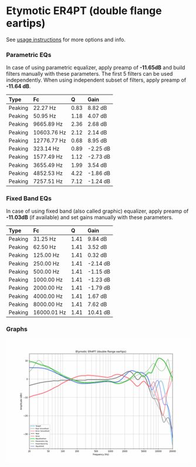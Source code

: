 # Etymotic ER4PT (double flange eartips)
See [usage instructions](https://github.com/jaakkopasanen/AutoEq#usage) for more options and info.

### Parametric EQs
In case of using parametric equalizer, apply preamp of **-11.65dB** and build filters manually
with these parameters. The first 5 filters can be used independently.
When using independent subset of filters, apply preamp of **-11.64 dB**.

| Type    | Fc          |    Q | Gain     |
|:--------|:------------|:-----|:---------|
| Peaking | 22.27 Hz    | 0.83 | 8.82 dB  |
| Peaking | 50.95 Hz    | 1.18 | 4.07 dB  |
| Peaking | 9665.89 Hz  | 2.36 | 2.68 dB  |
| Peaking | 10603.76 Hz | 2.12 | 2.14 dB  |
| Peaking | 12776.77 Hz | 0.68 | 8.95 dB  |
| Peaking | 323.14 Hz   | 0.89 | -2.25 dB |
| Peaking | 1577.49 Hz  | 1.12 | -2.73 dB |
| Peaking | 3655.49 Hz  | 1.99 | 3.54 dB  |
| Peaking | 4852.53 Hz  | 4.22 | -1.86 dB |
| Peaking | 7257.51 Hz  | 7.12 | -1.24 dB |

### Fixed Band EQs
In case of using fixed band (also called graphic) equalizer, apply preamp of **-11.03dB**
(if available) and set gains manually with these parameters.

| Type    | Fc          |    Q | Gain     |
|:--------|:------------|:-----|:---------|
| Peaking | 31.25 Hz    | 1.41 | 9.84 dB  |
| Peaking | 62.50 Hz    | 1.41 | 3.52 dB  |
| Peaking | 125.00 Hz   | 1.41 | 0.32 dB  |
| Peaking | 250.00 Hz   | 1.41 | -2.14 dB |
| Peaking | 500.00 Hz   | 1.41 | -1.15 dB |
| Peaking | 1000.00 Hz  | 1.41 | -1.23 dB |
| Peaking | 2000.00 Hz  | 1.41 | -1.79 dB |
| Peaking | 4000.00 Hz  | 1.41 | 1.67 dB  |
| Peaking | 8000.00 Hz  | 1.41 | 7.62 dB  |
| Peaking | 16000.01 Hz | 1.41 | 10.41 dB |

### Graphs
![](./Etymotic%20ER4PT%20(double%20flange%20eartips).png)